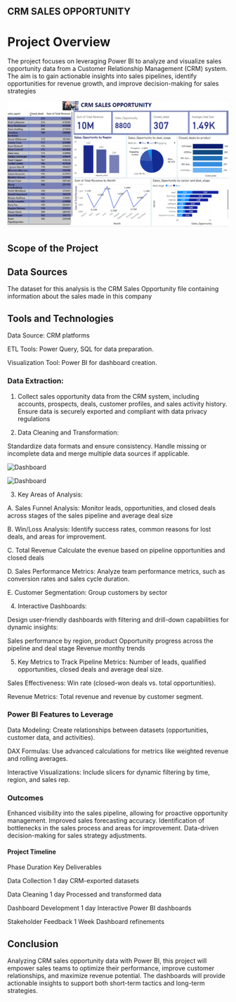 
## CRM SALES OPPORTUNITY

# Project Overview

The project focuses on leveraging Power BI to analyze and visualize sales opportunity data from a Customer Relationship Management (CRM) system. The aim is to gain actionable insights into sales pipelines, identify opportunities for revenue growth, and improve decision-making for sales strategies 

![Dashboard](https://github.com/Xharity/CRM-Sales-Op/blob/main/Screenshot%202024-12-10%20103738.png?raw=true)

## Scope of the Project
## Data Sources 

The dataset for this analysis is the CRM Sales Opportunity file containing information about the sales made in this company  

## Tools and Technologies
Data Source: CRM platforms 

ETL Tools: Power Query, SQL for data preparation.

Visualization Tool: Power BI for dashboard creation.

### Data Extraction:

1. Collect sales opportunity data from the CRM system, including accounts, prospects, deals, customer profiles, and sales activity history.
Ensure data is securely exported and compliant with data privacy regulations 

2. Data Cleaning and Transformation:

Standardize data formats and ensure consistency.
Handle missing or incomplete data and merge multiple data sources if applicable.

![Dashboard](https://github.com/Xharity/Customer-Relationship-Management-Sales-Opportunity/blob/main/Screenshot%202024-12-10%20104101.png?raw=true)

![Dashboard](https://github.com/Xharity/Customer-Relationship-Management-Sales-Opportunity/blob/main/Screenshot%202024-12-10%20104243.png?raw=true)

3. Key Areas of Analysis:

A. Sales Funnel Analysis:
Monitor leads, opportunities, and closed deals across stages of the sales pipeline and average deal size 

B. Win/Loss Analysis:
Identify success rates, common reasons for lost deals, and areas for improvement.

C. Total Revenue 
Calculate the evenue based on pipeline opportunities and closed deals

D. Sales Performance Metrics:
Analyze team performance metrics, such as conversion rates and sales cycle duration.

E. Customer Segmentation:
Group customers by sector

4. Interactive Dashboards:

Design user-friendly dashboards with filtering and drill-down capabilities for dynamic insights:

Sales performance by region, product
Opportunity progress across the pipeline and deal stage 
Revenue monthy trends 

5. Key Metrics to Track
Pipeline Metrics: Number of leads, qualified opportunities, closed deals and average deal size.

Sales Effectiveness: Win rate (closed-won deals vs. total opportunities).

Revenue Metrics: Total revenue and revenue by customer segment.

### Power BI Features to Leverage
Data Modeling: Create relationships between datasets (opportunities, customer data, and activities).

DAX Formulas: Use advanced calculations for metrics like weighted revenue and rolling averages.

Interactive Visualizations: Include slicers for dynamic filtering by time, region, and sales rep.

### Outcomes
Enhanced visibility into the sales pipeline, allowing for proactive opportunity management.
Improved sales forecasting accuracy.
Identification of bottlenecks in the sales process and areas for improvement.
Data-driven decision-making for sales strategy adjustments.


#### Project Timeline
Phase	Duration	Key Deliverables

Data Collection	1 day	CRM-exported datasets

Data Cleaning	1 day	Processed and transformed data

Dashboard Development	1 day	Interactive Power BI dashboards

Stakeholder Feedback	1 Week	Dashboard refinements


## Conclusion
Analyzing CRM sales opportunity data with Power BI, this project will empower sales teams to optimize their performance, improve customer relationships, and maximize revenue potential. The dashboards will provide actionable insights to support both short-term tactics and long-term strategies.
